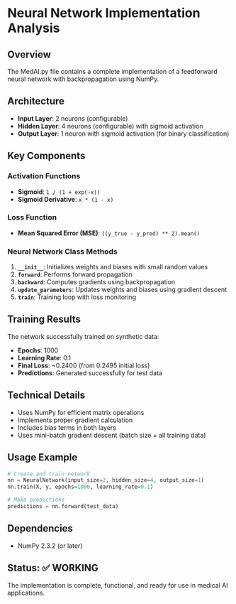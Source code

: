 # Neural Network Implementation Analysis

## Overview
The MedAI.py file contains a complete implementation of a feedforward neural network with backpropagation using NumPy.

## Architecture
- **Input Layer**: 2 neurons (configurable)
- **Hidden Layer**: 4 neurons (configurable) with sigmoid activation
- **Output Layer**: 1 neuron with sigmoid activation (for binary classification)

## Key Components

### Activation Functions
- **Sigmoid**: `1 / (1 + exp(-x))`
- **Sigmoid Derivative**: `x * (1 - x)`

### Loss Function
- **Mean Squared Error (MSE)**: `((y_true - y_pred) ** 2).mean()`

### Neural Network Class Methods
1. **`__init__`**: Initializes weights and biases with small random values
2. **`forward`**: Performs forward propagation
3. **`backward`**: Computes gradients using backpropagation
4. **`update_parameters`**: Updates weights and biases using gradient descent
5. **`train`**: Training loop with loss monitoring

## Training Results
The network successfully trained on synthetic data:
- **Epochs**: 1000
- **Learning Rate**: 0.1
- **Final Loss**: ~0.2400 (from 0.2495 initial loss)
- **Predictions**: Generated successfully for test data

## Technical Details
- Uses NumPy for efficient matrix operations
- Implements proper gradient calculation
- Includes bias terms in both layers
- Uses mini-batch gradient descent (batch size = all training data)

## Usage Example
```python
# Create and train network
nn = NeuralNetwork(input_size=2, hidden_size=4, output_size=1)
nn.train(X, y, epochs=1000, learning_rate=0.1)

# Make predictions
predictions = nn.forward(test_data)
```

## Dependencies
- NumPy 2.3.2 (or later)

## Status: ✅ WORKING
The implementation is complete, functional, and ready for use in medical AI applications.
